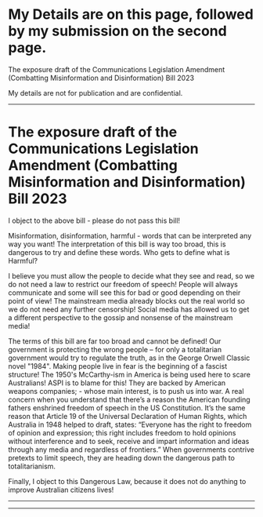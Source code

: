 # My Details are on this page, followed by my submission on the second page.
 The exposure draft of the Communications Legislation Amendment (Combatting Misinformation and Disinformation) Bill 2023

My details are not for publication and are confidential.


-----

# The exposure draft of the Communications Legislation Amendment (Combatting Misinformation and Disinformation) Bill 2023

I object to the above bill - please do not pass this bill!

Misinformation, disinformation, harmful - words that can be interpreted any way you
want! The interpretation of this bill is way too broad, this is dangerous to try and
define these words. Who gets to define what is Harmful?

I believe you must allow the people to decide what they see and read, so we do not
need a law to restrict our freedom of speech! People will always communicate and
some will see this for bad or good depending on their point of view!
The mainstream media already blocks out the real world so we do not need any
further censorship! Social media has allowed us to get a different perspective to the
gossip and nonsense of the mainstream media!

The terms of this bill are far too broad and cannot be defined! Our government is
protecting the wrong people – for only a totalitarian government would try to regulate
the truth, as in the George Orwell Classic novel "1984".
Making people live in fear is the beginning of a fascist structure! The 1950's
McCarthy-ism in America is being used here to scare Australians! ASPI is to blame
for this! They are backed by American weapons companies; - whose main interest, is
to push us into war. A real concern when you understand that there’s a reason the
American founding fathers enshrined freedom of speech in the US Constitution. It’s
the same reason that Article 19 of the Universal Declaration of Human Rights, which
Australia in 1948 helped to draft, states: “Everyone has the right to freedom of
opinion and expression; this right includes freedom to hold opinions without
interference and to seek, receive and impart information and ideas through any media
and regardless of frontiers.” When governments contrive pretexts to limit speech, they
are heading down the dangerous path to totalitarianism.

Finally, I object to this Dangerous Law, because it does not do anything to improve
Australian citizens lives!


-----

-----

